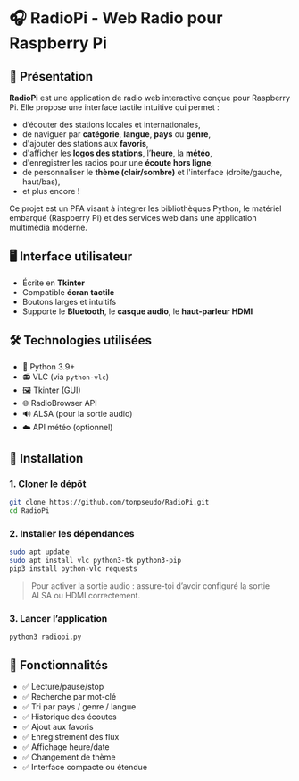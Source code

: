 
# 🎧 RadioPi - Web Radio pour Raspberry Pi


## 📌 Présentation

**RadioPi** est une application de radio web interactive conçue pour Raspberry Pi. Elle propose une interface tactile intuitive qui permet :

- d’écouter des stations locales et internationales,
- de naviguer par **catégorie**, **langue**, **pays** ou **genre**,
- d'ajouter des stations aux **favoris**,
- d'afficher les **logos des stations**, l’**heure**, la **météo**,
- d'enregistrer les radios pour une **écoute hors ligne**,
- de personnaliser le **thème (clair/sombre)** et l'interface (droite/gauche, haut/bas),
- et plus encore !

Ce projet est un PFA visant à intégrer les bibliothèques Python, le matériel embarqué (Raspberry Pi) et des services web dans une application multimédia moderne.

## 🖥️ Interface utilisateur

- Écrite en **Tkinter**
- Compatible **écran tactile**
- Boutons larges et intuitifs
- Supporte le **Bluetooth**, le **casque audio**, le **haut-parleur HDMI**

## 🛠️ Technologies utilisées

- 🐍 Python 3.9+
- 📻 VLC (via `python-vlc`)
- 🖼️ Tkinter (GUI)
- 🌐 RadioBrowser API
- 🔊 ALSA (pour la sortie audio)
- ☁️ API météo (optionnel)

## 🚀 Installation

### 1. Cloner le dépôt
```bash
git clone https://github.com/tonpseudo/RadioPi.git
cd RadioPi
```

### 2. Installer les dépendances
```bash
sudo apt update
sudo apt install vlc python3-tk python3-pip
pip3 install python-vlc requests
```

> Pour activer la sortie audio : assure-toi d’avoir configuré la sortie ALSA ou HDMI correctement.

### 3. Lancer l’application
```bash
python3 radiopi.py
```

## 🧩 Fonctionnalités

- ✅ Lecture/pause/stop
- ✅ Recherche par mot-clé
- ✅ Tri par pays / genre / langue
- ✅ Historique des écoutes
- ✅ Ajout aux favoris
- ✅ Enregistrement des flux
- ✅ Affichage heure/date
- ✅ Changement de thème
- ✅ Interface compacte ou étendue


